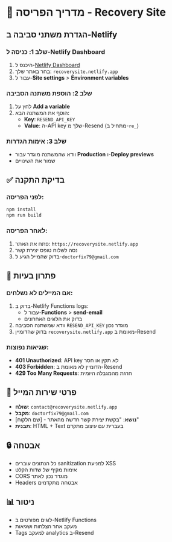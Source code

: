 # 🚀 מדריך הפריסה - Recovery Site

## הגדרת משתני סביבה ב-Netlify

### שלב 1: כניסה ל-Netlify Dashboard
1. היכנס ל-[Netlify Dashboard](https://app.netlify.com/)
2. בחר באתר שלך: `recoverysite.netlify.app`
3. עבור ל-**Site settings** > **Environment variables**

### שלב 2: הוספת משתנה הסביבה
1. לחץ על **Add a variable**
2. הוסף את המשתנה הבא:
   - **Key**: `RESEND_API_KEY`
   - **Value**: ה-API key שלך מ-Resend (מתחיל ב-`re_`)

### שלב 3: אימות הגדרות
- וודא שהמשתנה מוגדר עבור **Production** ו-**Deploy previews**
- שמור את השינויים

## ✅ בדיקת התקנה

### לפני הפריסה:
```bash
npm install
npm run build
```

### לאחר הפריסה:
1. פתח את האתר: `https://recoverysite.netlify.app`
2. נסה לשלוח טופס יצירת קשר
3. בדוק שהמייל הגיע ל-`doctorfix79@gmail.com`

## 🔧 פתרון בעיות

### אם המיילים לא נשלחים:
1. בדוק ב-Netlify Functions logs:
   - עבור ל-**Functions** > **send-email**
   - בדוק את הלוגים האחרונים
2. וודא שמשתנה הסביבה `RESEND_API_KEY` מוגדר נכון
3. בדוק שהדומיין `recoverysite.netlify.app` מאומת ב-Resend

### שגיאות נפוצות:
- **401 Unauthorized**: API key לא תקין או חסר
- **403 Forbidden**: הדומיין לא מאומת ב-Resend
- **429 Too Many Requests**: חרגת מהמגבלה היומית

## 📧 פרטי שירות המייל

- **שולח**: `contact@recoverysite.netlify.app`
- **מקבל**: `doctorfix79@gmail.com`
- **נושא**: "בקשת יצירת קשר חדשה מהאתר - [שם הלקוח]"
- **תבנית**: HTML + Text בעברית עם עיצוב מתקדם

## 🔒 אבטחה

- כל הנתונים עוברים sanitization למניעת XSS
- אימות מקיף של שדות הקלט
- CORS מוגדר נכון לאתר
- Headers אבטחה מתקדמים

## 📊 ניטור

- לוגים מפורטים ב-Netlify Functions
- מעקב אחר הצלחות ושגיאות
- Tags למעקב analytics ב-Resend